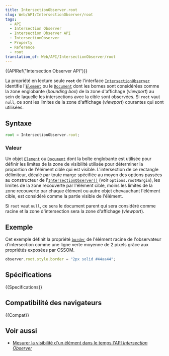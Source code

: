 ```yaml
---
title: IntersectionObserver.root
slug: Web/API/IntersectionObserver/root
tags:
  - API
  - Intersection Observer
  - Intersection Observer API
  - IntersectionObserver
  - Property
  - Reference
  - root
translation_of: Web/API/IntersectionObserver/root
---
```

{{APIRef("Intersection Observer API")}}

La propriété en lecture seule **`root`** de l'interface [`IntersectionObserver`](/fr/docs/Web/API/IntersectionObserver) identifie l'[`Element`](/fr/docs/Web/API/Element) ou le [`Document`](/fr/docs/Web/API/Document) dont les bornes sont considérées comme la zone englobante (_bounding box_) de la zone d'affichage (_viewport_) au sein de laquelle les intersections avec la cible sont observées. Si `root` vaut `null`, ce sont les limites de la zone d'affichage (_viewport_) courantes qui sont utilisées.

## Syntaxe

```js
root = IntersectionObserver.root;
```

### Valeur

Un objet [`Element`](/fr/docs/Web/API/Element) ou [`Document`](/fr/docs/Web/API/Document) dont la boîte englobante est utilisée pour définir les limites de la zone de visibilité utilisée pour déterminer la proportion de l'élément cible qui est visible. L'intersection de ce rectangle délimiteur, décalé par toute marge spécifiée au moyen des options passées au constructeur de l'[`IntersectionObserver()`](/fr/docs/Web/API/IntersectionObserver/IntersectionObserver) (voir `options.rootMargin`), les limites de la zone recouverte par l'élément cible, moins les limites de la zone recouverte par chaque élément ou autre objet chevauchant l'élément cible, est considéré comme la partie visible de l'élément.

Si `root` vaut `null`, ce sera le document parent qui sera considéré comme racine et la zone d'intersection sera la zone d'affichage (_viewport_).

## Exemple

Cet exemple définit la propriété [`border`](/fr/docs/Web/CSS/border) de l'élément racine de l'observateur d'intersection comme une ligne verte moyenne de 2 pixels grâce aux propriétés exposées par CSSOM.

```js
observer.root.style.border = "2px solid #44aa44";
```

## Spécifications

{{Specifications}}

## Compatibilité des navigateurs

{{Compat}}

## Voir aussi

- [Mesurer la visibilité d'un élément dans le temps l'API _Intersection Observer_](/fr/docs/Web/API/Intersection_Observer_API/Timing_element_visibility)
